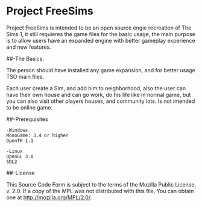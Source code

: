 # Project FreeSims

Project FreeSims is intended to be an open source engie recreation of The Sims 1, it still requieres the game files for the basic usage, the main purpose is to allow users have an expanded engine with better gameplay experience and new features.

##-The Basics.

The person should have installed any game expansion, and for better usage TSO main files.

Each user create a Sim, and add him to neighborhood, also the user can have their own house and can go work, do his life like in normal game, but you can also visit other players houses, and community lots. Is not intended to be online game.

##-Prerequisites

   
    -Windows
    MonoGame: 3.4 or higher
    OpenTK 1.1
    
    -Linux
    OpenGL 3.0
    SDL2 

##-License

This Source Code Form is subject to the terms of the Mozilla Public License, v. 2.0. If a copy of the MPL was not distributed with this file, You can obtain one at http://mozilla.org/MPL/2.0/.

